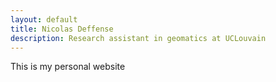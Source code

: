 ```yaml
---
layout: default
title: Nicolas Deffense
description: Research assistant in geomatics at UCLouvain
---
```


This is my personal website
